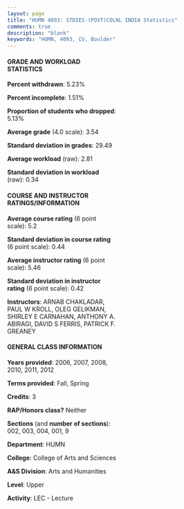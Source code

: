 ```yaml
---
layout: page
title: "HUMN 4093: STDIES-(POST)COLNL INDIA Statistics"
comments: true
description: "blank"
keywords: "HUMN, 4093, CU, Boulder"
--- 
```

<head>
<script src="https://ajax.googleapis.com/ajax/libs/jquery/2.1.3/jquery.min.js"></script>
<script src="https://dl.dropboxusercontent.com/s/pc42nxpaw1ea4o9/highcharts.js?dl=0"></script>
<!-- <script src="../assets/js/highcharts.js"></script> -->
<style type="text/css">@font-face {
	font-family: "Bebas Neue";
	src: url(https://www.filehosting.org/file/details/544349/BebasNeue%20Regular.otf) format("opentype");
	}
	h1.Bebas { 
		font-family: "Bebas Neue", Verdana, Tahoma;
	}
</style>
</head>
<body>
	<div id="container" style="float: right; width: 45%; height: 88%; margin-left: 2.5%; margin-right: 2.5%;"></div>
	<script language="JavaScript">
		$(document).ready(function() {
		var chart = {type: 'column'};
		var title = {text: 'Grade Distribution'};
		var xAxis = {categories: ['A','B','C','D','F'],crosshair: true};
		var yAxis = {min: 0,title: {text: 'Percentage'}};
		var tooltip = {headerFormat: '<center><b><span style="font-size:20px">{point.key}</span></b></center>',
		               pointFormat: '<td style="padding:0"><b>{point.y:.1f}%</b></td>',
		               footerFormat: '</table>',shared: true,useHTML: true};
		var plotOptions = {column: {pointPadding: 0.0,borderWidth: 0}};  
		var credits = {enabled: false};var series= [{name: 'Percent',data: [60.27,35.62,2.74,0.68,0.68,]}];
		var json = {};
		json.chart = chart;
		json.title = title;
		json.tooltip = tooltip;
		json.xAxis = xAxis;
		json.yAxis = yAxis;  
		json.series = series;
		json.plotOptions = plotOptions;  
		json.credits = credits;
		$('#container').highcharts(json);
	});
	</script>
</body>
			   
#### GRADE AND WORKLOAD STATISTICS

**Percent withdrawn**: 5.23%

**Percent incomplete**: 1.51%

**Proportion of students who dropped**: 5.13%

**Average grade** (4.0 scale): 3.54

**Standard deviation in grades**: 29.49

**Average workload** (raw): 2.81

**Standard deviation in workload** (raw): 0.34

#### COURSE AND INSTRUCTOR RATINGS/INFORMATION

**Average course rating** (6 point scale): 5.2

**Standard deviation in course rating** (6 point scale): 0.44

**Average instructor rating** (6 point scale): 5.46

**Standard deviation in instructor rating** (6 point scale): 0.42

**Instructors**: ARNAB CHAKLADAR, PAUL W KROLL, OLEG GELIKMAN, SHIRLEY E CARNAHAN, ANTHONY A. ABIRAGI, DAVID S FERRIS, PATRICK F. GREANEY

#### GENERAL CLASS INFORMATION

**Years provided**: 2006, 2007, 2008, 2010, 2011, 2012

**Terms provided**: Fall, Spring

**Credits**: 3

**RAP/Honors class?** Neither

**Sections** (and **number of sections**): 002, 003, 004, 001, 9

**Department**: HUMN

**College**: College of Arts and Sciences

**A&S Division**: Arts and Humanities

**Level**: Upper

**Activity**: LEC - Lecture